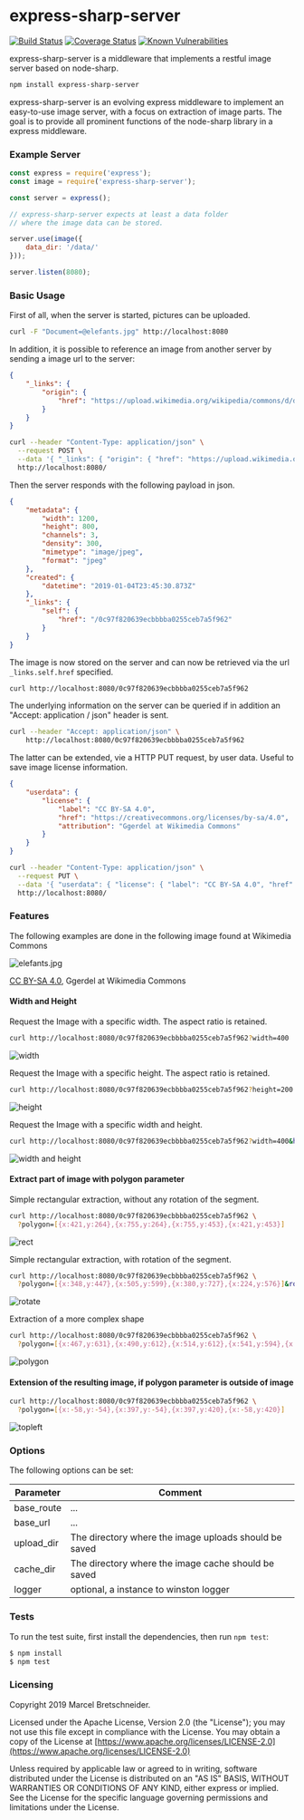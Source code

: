 # express-sharp-server

[![Build Status](https://travis-ci.org/3epnm/express-sharp-server.svg?branch=master)](https://travis-ci.org/3epnm/express-sharp-server) [![Coverage Status](https://coveralls.io/repos/github/3epnm/express-sharp-server/badge.svg?branch=master)](https://coveralls.io/github/3epnm/express-sharp-server?branch=master) [![Known Vulnerabilities](https://snyk.io/test/github/3epnm/express-sharp-server/badge.svg)](https://snyk.io/test/github/3epnm/express-sharp-server) 

express-sharp-server is a middleware that implements a restful image server based on node-sharp.

```sh
npm install express-sharp-server
```

express-sharp-server is an evolving express middleware to implement an easy-to-use image server, with a focus on extraction of image parts. The goal is to provide all prominent functions of the node-sharp library in a express middleware.

### Example Server

```javascript
const express = require('express');
const image = require('express-sharp-server');

const server = express();

// express-sharp-server expects at least a data folder 
// where the image data can be stored.

server.use(image({
    data_dir: '/data/'
}));

server.listen(8080);
```

### Basic Usage

First of all, when the server is started, pictures can be uploaded.

```sh
curl -F "Document=@elefants.jpg" http://localhost:8080
```

In addition, it is possible to reference an image from another server by sending a image url to the server:

```json
{
    "_links": {
        "origin": {
            "href": "https://upload.wikimedia.org/wikipedia/commons/d/d7/Elefantes_Gustavo_Gerdel.jpg"
        }
    }
}
```

```sh
curl --header "Content-Type: application/json" \
  --request POST \
  --data '{ "_links": { "origin": { "href": "https://upload.wikimedia.org/wikipedia/commons/d/d7/Elefantes_Gustavo_Gerdel.jpg" } } }' \
  http://localhost:8080/
```

Then the server responds with the following payload in json.

```json
{
    "metadata": {
        "width": 1200,
        "height": 800,
        "channels": 3,
        "density": 300,
        "mimetype": "image/jpeg",
        "format": "jpeg"
    },
    "created": {
        "datetime": "2019-01-04T23:45:30.873Z"
    },
    "_links": {
        "self": {
            "href": "/0c97f820639ecbbbba0255ceb7a5f962"
        }
    }
}
```

The image is now stored on the server and can now be retrieved via the url ``` _links.self.href ``` specified.

```sh
curl http://localhost:8080/0c97f820639ecbbbba0255ceb7a5f962
```

The underlying information on the server can be queried if in addition an "Accept: application / json" header is sent.

```sh
curl --header "Accept: application/json" \
    http://localhost:8080/0c97f820639ecbbbba0255ceb7a5f962
```

The latter can be extended, vie a HTTP PUT request, by user data. Useful to save image license information.

```json
{
    "userdata": {
        "license": {
            "label": "CC BY-SA 4.0",
            "href": "https://creativecommons.org/licenses/by-sa/4.0",
            "attribution": "Ggerdel at Wikimedia Commons"
        }
    }
}
```

```sh
curl --header "Content-Type: application/json" \
  --request PUT \
  --data '{ "userdata": { "license": { "label": "CC BY-SA 4.0", "href": "https://creativecommons.org/licenses/by-sa/4.0", "attribution": "Ggerdel at Wikimedia Commons" } } } ' \
  http://localhost:8080/
```

### Features

The following examples are done in the following image found at Wikimedia Commons

![elefants.jpg](tests/fixtures/elefants.jpg)

[CC BY-SA 4.0](https://creativecommons.org/licenses/by-sa/4.0), Ggerdel at Wikimedia Commons

#### Width and Height

Request the Image with a specific width. The aspect ratio is retained.
```sh
curl http://localhost:8080/0c97f820639ecbbbba0255ceb7a5f962?width=400
```

![width](tests/fixtures/elefants-width.jpg)

Request the Image with a specific height. The aspect ratio is retained.
```sh
curl http://localhost:8080/0c97f820639ecbbbba0255ceb7a5f962?height=200
```

![height](tests/fixtures/elefants-height.jpg)

Request the Image with a specific width and height.
```sh
curl http://localhost:8080/0c97f820639ecbbbba0255ceb7a5f962?width=400&height=200
```

![width and height](tests/fixtures/elefants-widthheight.jpg)

#### Extract part of image with polygon parameter

Simple rectangular extraction, without any rotation of the segment.
```sh
curl http://localhost:8080/0c97f820639ecbbbba0255ceb7a5f962 \
  ?polygon=[{x:421,y:264},{x:755,y:264},{x:755,y:453},{x:421,y:453}]
```

![rect](tests/fixtures/elefants-rect-norotate.jpg)


Simple rectangular extraction, with rotation of the segment.
```sh
curl http://localhost:8080/0c97f820639ecbbbba0255ceb7a5f962 \
  ?polygon=[{x:348,y:447},{x:505,y:599},{x:380,y:727},{x:224,y:576}]&rotation=315.94
```

![rotate](tests/fixtures/elefants-rect-rotate.jpg)

Extraction of a more complex shape
```sh
curl http://localhost:8080/0c97f820639ecbbbba0255ceb7a5f962 \
  ?polygon=[{x:467,y:631},{x:490,y:612},{x:514,y:612},{x:541,y:594},{x:549,y:563},{x:576,y:532},{x:612,y:513},{x:647,y:506},{x:696,y:522},{x:728,y:550},{x:741,y:584},{x:739,y:603},{x:782,y:610},{x:766,y:635},{x:725,y:647},{x:704,y:652},{x:697,y:679},{x:657,y:688},{x:633,y:675},{x:571,y:653},{x:545,y:648},{x:508,y:635}]
```

![polygon](tests/fixtures/elefants-polygon.jpg)

#### Extension of the resulting image, if polygon parameter is outside of image

```sh
curl http://localhost:8080/0c97f820639ecbbbba0255ceb7a5f962 \
  ?polygon=[{x:-58,y:-54},{x:397,y:-54},{x:397,y:420},{x:-58,y:420}]
```

![topleft](tests/fixtures/elefants-extend-topleft.jpg)

### Options

The following options can be set:

| Parameter 	| Comment    	|
|-----------	|-----------    |
| base_route  	| ...	|
| base_url  	| ...  	|
| upload_dir 	| The directory where the image uploads should be saved |
| cache_dir 	| The directory where the image cache should be saved |
| logger 	    | optional, a instance to winston logger 	|

### Tests

To run the test suite, first install the dependencies, then run `npm test`:

```bash
$ npm install
$ npm test
```

### Licensing

Copyright 2019 Marcel Bretschneider.

Licensed under the Apache License, Version 2.0 (the "License"); you may not use this file except in compliance with the License.
You may obtain a copy of the License at [https://www.apache.org/licenses/LICENSE-2.0](https://www.apache.org/licenses/LICENSE-2.0)

Unless required by applicable law or agreed to in writing, software distributed under the License is distributed on an "AS IS" BASIS, WITHOUT WARRANTIES OR CONDITIONS OF ANY KIND, either express or implied. See the License for the specific language governing permissions and limitations under the License.
